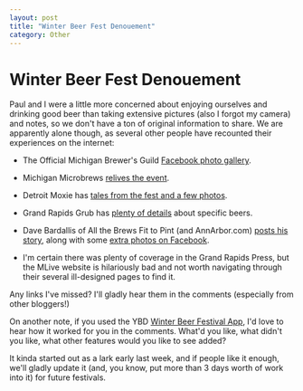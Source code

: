 ```yaml
---
layout: post
title: "Winter Beer Fest Denouement"
category: Other
---
```


Winter Beer Fest Denouement
===========================

Paul and I were a little more concerned about enjoying ourselves and drinking good beer than taking extensive pictures (also I forgot my camera) and notes, so we don't have a ton of original information to share. We are apparently alone though, as several other people have recounted their experiences on the internet:

*   The Official Michigan Brewer's Guild [Facebook photo gallery](http://www.facebook.com/album.php?aid=349998&id=127215395079&l=374b1b388e).

*   Michigan Microbrews [relives the event](http://www.michiganmicrobrews.com/home/2011/2/28/re-living-the-2011-michigan-winter-beer-festival.html).

*   Detroit Moxie has [tales from the fest and a few photos](http://www.detroitmoxie.com/home/2011/3/1/winter-beer-festival-served-up-michigan-brews-snow.html).

*   Grand Rapids Grub has [plenty of details](http://grgrub.com/2011/02/28/winter-beer-fest-highlights-small-microbreweries/) about specific beers.

*   Dave Bardallis of All the Brews Fit to Pint (and AnnArbor.com) [posts his story](http://www.annarborbeer.com/2011/03/winter-beer-fest-de-briefing.html), along with some [extra photos on Facebook](http://www.facebook.com/album.php?aid=292375&l=f66a0ec700&id=258520013608).

*   I'm certain there was plenty of coverage in the Grand Rapids Press, but the MLive website is hilariously bad and not worth navigating through their several ill-designed pages to find it.

Any links I've missed? I'll gladly hear them in the comments (especially from other bloggers!)

On another note, if you used the YBD [Winter Beer Festival App](www.yeastboundanddown.com/wbf), I'd love to hear how it worked for you in the comments. What'd you like, what didn't you like, what other features would you like to see added?

It kinda started out as a lark early last week, and if people like it enough, we'll gladly update it (and, you know, put more than 3 days worth of work into it) for future festivals.
